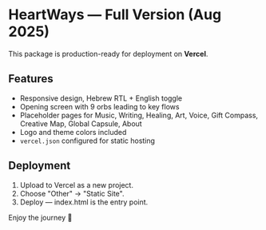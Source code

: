 # HeartWays — Full Version (Aug 2025)

This package is production-ready for deployment on **Vercel**.

## Features
- Responsive design, Hebrew RTL + English toggle
- Opening screen with 9 orbs leading to key flows
- Placeholder pages for Music, Writing, Healing, Art, Voice, Gift Compass, Creative Map, Global Capsule, About
- Logo and theme colors included
- `vercel.json` configured for static hosting

## Deployment
1. Upload to Vercel as a new project.
2. Choose "Other" → "Static Site".
3. Deploy — index.html is the entry point.

Enjoy the journey 💙

